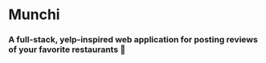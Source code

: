 # Munchi
### A full-stack, yelp-inspired web application for posting reviews of your favorite restaurants 🍔
